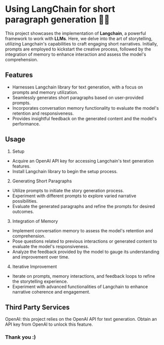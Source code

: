 # Using LangChain for short paragraph generation 🦜🔗

This project showcases the implementation of **Langchain**, a powerful framework to work with **LLMs**. Here, we delve into the art of storytelling, utilizing Langchain's capabilities to craft engaging short narratives. Initially, prompts are employed to kickstart the creative process, followed by the integration of memory to enhance interaction and assess the model's comprehension.

## Features

- Harnesses Langchain library for text generation, with a focus on prompts and memory utilization.
- Seamlessly generates short paragraphs based on user-provided prompts.
- Incorporates conversation memory functionality to evaluate the model's retention and responsiveness.
- Provides insightful feedback on the generated content and the model's performance.

## Usage

1. Setup
- Acquire an OpenAI API key for accessing Langchain's text generation features.
- Install Langchain library to begin the setup process.

  
2. Generating Short Paragraphs
- Utilize prompts to initiate the story generation process.
- Experiment with different prompts to explore varied narrative possibilities.
- Evaluate the generated paragraphs and refine the prompts for desired outcomes.


3. Integration of Memory
- Implement conversation memory to assess the model's retention and comprehension.
- Pose questions related to previous interactions or generated content to evaluate the model's responsiveness.
- Analyze the feedback provided by the model to gauge its understanding and improvement over time.

  
4. Iterative Improvement
- Iterate on prompts, memory interactions, and feedback loops to refine the storytelling experience.
- Experiment with advanced functionalities of Langchain to enhance narrative coherence and engagement.
  
## Third Party Services

OpenAI: this project relies on the OpenAI API for text generation. Obtain an API key from OpenAI to unlock this feature.

### Thank you :)
